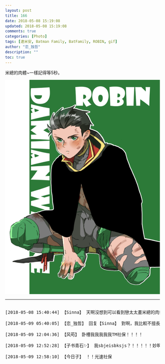 ```yaml
---
layout: post
title: 166
date: 2018-05-08 15:19:08
updated: 2018-05-08 15:19:08
comments: true
categories: [Photo]
tags: [達米安, Batman Family, BatFamily, ROBIN, gif]
author: "恋_独哲"
description: ""
toc: true
---
```


<p>米總的肉體~一樣記得等5秒。</p>

![](https://raw.githubusercontent.com/alicewish/maple50821/master/img_YW5MWVN1NEpoZFYyck4yRE9Ha0RQZEZ0UXY3N2x4TmNoQ0lvUjFMdzh1ZVFGZ0NqUlltajV3PT0.gif)

---

<pre>

[2018-05-08 15:40:44] 【Sinna】 天啊沒想到可以看到戀太太畫米總的肉體...!!!!!

[2018-05-09 05:40:05] 【恋_独哲】 回复【Sinna】 對啊，我比較不擅長畫小男孩所以比較少畫米總就是了😂😂

[2018-05-09 12:04:36] 【风苟】 卧槽我我我我我TM社保！！！！

[2018-05-09 12:52:28] 【子书青石✨】 我sbjeisbksjs？！！！！！妙啊！！！

[2018-05-09 12:58:10] 【今日子】 ！！光速社保

</pre>